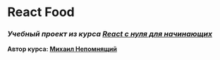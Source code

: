 # React Food
### ***Учебный проект из курса [React с нуля для начинающих](https://www.udemy.com/course/react-from-scratch/)***  
**Автор курса: [Михаил Непомнящий](https://www.udemy.com/user/mikhail-nepomniashchii/)**
